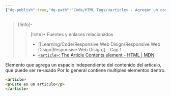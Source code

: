 ```yaml
---
{"dg-publish":true,"dg-path":"Code/HTML Tags/<article> - Agregar un componente independiente en HTML.md","permalink":"/code/html-tags/article-agregar-un-componente-independiente-en-html/","created":"2024-03-31T22:02","updated":"2024-03-31T22:30"}
---
```



> [!info]-
>> [!cite]+ Fuentes y enlaces relacionados
>> - [[Learning/Code/Responsive Web Disign/Responsive Web Disign\|Responsive Web Disign]] - Cap 1
>> - [`<article>`: The Article Contents element - HTML | MDN](https://developer.mozilla.org/en-US/docs/Web/HTML/Element/article)

Elemento que agrega un espacio independiente del contenido del artículo, que puede ser re-usado Por lo general contiene multiples elementos dentro. 
```HTML 
<article>
<p>Este es un articulo</p>
</article>
```
